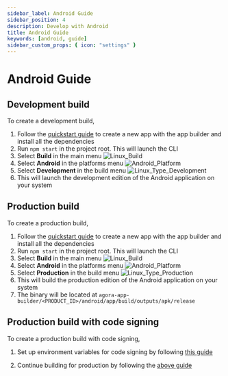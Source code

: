 ```yaml
---
sidebar_label: Android Guide
sidebar_position: 4
description: Develop with Android
title: Android Guide
keywords: [android, guide]
sidebar_custom_props: { icon: "settings" }
---
```


# Android Guide

## Development build

To create a development build,

1.  Follow the [quickstart guide](/turn-key/quickstart) to create a new app with the app builder and install all the dependencies
1.  Run `npm start` in the project root. This will launch the CLI
1.  Select **Build** in the main menu
    <image alt="Linux_Build"  className="center-img" lightImageSrc="guides/Linux_Build.png" darkImageSrc="guides/Linux_Build.png" />
1.  Select **Android** in the platforms menu
    <image alt="Android_Platform" className="center-img" lightImageSrc="guides/Android_Platform.png" darkImageSrc="guides/Android_Platform.png" />
1.  Select **Development** in the build menu
    <image alt="Linux_Type_Development" className="center-img" lightImageSrc="guides/Linux_Type_Development.png" darkImageSrc="guides/Linux_Type_Development.png" />
1.  This will launch the development edition of the Android application on your system

## Production build

To create a production build,

1.  Follow the [quickstart guide](/turn-key/quickstart) to create a new app with the app builder and install all the dependencies
1.  Run `npm start` in the project root. This will launch the CLI
1.  Select **Build** in the main menu
    <image alt="Linux_Build" className="center-img" lightImageSrc="guides/Linux_Build.png" darkImageSrc="guides/Linux_Build.png" />
1.  Select **Android** in the platforms menu
    <image alt="Android_Platform" className="center-img" lightImageSrc="guides/Android_Platform.png" darkImageSrc="guides/Android_Platform.png" />
1.  Select **Production** in the build menu
    <image alt="Linux_Type_Production" className="center-img" lightImageSrc="guides/Linux_Type_Production.png" darkImageSrc="guides/Linux_Type_Production.png" />
1.  This will build the production edition of the Android application on your system
1.  The binary will be located at `agora-app-builder/<PRODUCT_ID>/android/app/build/outputs/apk/release`

## Production build with code signing

To create a production build with code signing,

1. Set up environment variables for code signing by following [this guide](https://reactnative.dev/docs/signed-apk-android)

2. Continue building for production by following the [above guide](#production-build)
